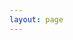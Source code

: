 ```yaml
---
layout: page
---
```


<script setup>
import Projects from "../.vitepress/views/Projects.vue";
</script>

<Projects/>
